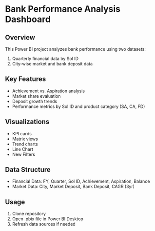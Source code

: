 # Bank Performance Analysis Dashboard

## Overview
This Power BI project analyzes bank performance using two datasets:
1. Quarterly financial data by Sol ID 
2. City-wise market and bank deposit data

## Key Features
- Achievement vs. Aspiration analysis
- Market share evaluation
- Deposit growth trends
- Performance metrics by Sol ID and product category (SA, CA, FD)

## Visualizations
- KPI cards
- Matrix views
- Trend charts
- Line Chart
- New Filters


## Data Structure
- Financial Data: FY, Quarter, Sol ID, Achievement, Aspiration, Balance
- Market Data: City, Market Deposit, Bank Deposit, CAGR (3yr)

## Usage
1. Clone repository
2. Open .pbix file in Power BI Desktop
3. Refresh data sources if needed
